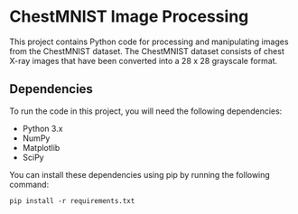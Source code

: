 # ChestMNIST Image Processing

This project contains Python code for processing and manipulating images from the ChestMNIST dataset. The ChestMNIST dataset consists of chest X-ray images that have been converted into a 28 x 28 grayscale format. 

## Dependencies

To run the code in this project, you will need the following dependencies:

- Python 3.x
- NumPy
- Matplotlib
- SciPy

You can install these dependencies using pip by running the following command:
    
    pip install -r requirements.txt

        







